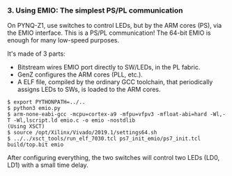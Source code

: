 ### 3. Using EMIO: The simplest PS/PL communication

On PYNQ-Z1, use switches to control LEDs, but by the ARM cores (PS), via the EMIO interface. This is a PS/PL communication! The 64-bit EMIO is enough for many low-speed purposes. 

It's made of 3 parts:
- Bitstream wires EMIO port directly to SW/LEDs, in the PL fabric. 
- GenZ configures the ARM cores (PLL, etc.). 
- A ELF file, compiled by the ordinary GCC toolchain, that periodically assigns LEDs to SWs, is loaded to the ARM cores. 

```
$ export PYTHONPATH=../..
$ python3 emio.py
$ arm-none-eabi-gcc -mcpu=cortex-a9 -mfpu=vfpv3 -mfloat-abi=hard -Wl,-T -Wl,lscript.ld emio.c -o emio -nostdlib
(Using XSCT) 
$ source /opt/Xilinx/Vivado/2019.1/settings64.sh
$ ../../xsct_tools/run_elf_7030.tcl ps7_init_emio/ps7_init.tcl build/top.bit emio
```

After configuring everything, the two switches will control two LEDs (LD0, LD1) with a small time delay. 
